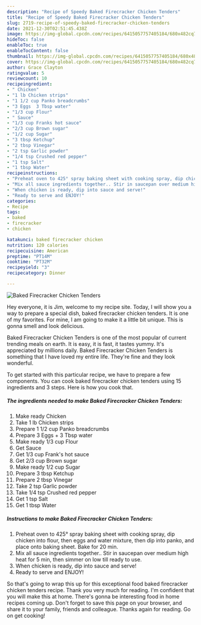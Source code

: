 ```yaml
---
description: "Recipe of Speedy Baked Firecracker Chicken Tenders"
title: "Recipe of Speedy Baked Firecracker Chicken Tenders"
slug: 2719-recipe-of-speedy-baked-firecracker-chicken-tenders
date: 2021-12-30T02:51:45.438Z
image: https://img-global.cpcdn.com/recipes/6415057757405184/680x482cq70/baked-firecracker-chicken-tenders-recipe-main-photo.jpg
hideToc: false
enableToc: true
enableTocContent: false
thumbnail: https://img-global.cpcdn.com/recipes/6415057757405184/680x482cq70/baked-firecracker-chicken-tenders-recipe-main-photo.jpg
cover: https://img-global.cpcdn.com/recipes/6415057757405184/680x482cq70/baked-firecracker-chicken-tenders-recipe-main-photo.jpg
author: Grace Clayton
ratingvalue: 5
reviewcount: 10
recipeingredient:
- " Chicken"
- "1 lb Chicken strips"
- "1 1/2 cup Panko breadcrumbs"
- "3 Eggs  3 Tbsp water"
- "1/3 cup Flour"
- " Sauce"
- "1/3 cup Franks hot sauce"
- "2/3 cup Brown sugar"
- "1/2 cup Sugar"
- "3 tbsp Ketchup"
- "2 tbsp Vinegar"
- "2 tsp Garlic powder"
- "1/4 tsp Crushed red pepper"
- "1 tsp Salt"
- "1 tbsp Water"
recipeinstructions:
- "Preheat oven to 425° spray baking sheet with cooking spray, dip chicken into flour, then eggs and water mixture, then dip into panko, and place onto baking sheet. Bake for 20 min."
- "Mix all sauce ingredients together.. Stir in saucepan over medium high heat for 5 min, then simmer on low till ready to use."
- "When chicken is ready, dip into sauce and serve!"
- "Ready to serve and ENJOY!"
categories:
- Recipe
tags:
- baked
- firecracker
- chicken

katakunci: baked firecracker chicken 
nutrition: 120 calories
recipecuisine: American
preptime: "PT14M"
cooktime: "PT32M"
recipeyield: "3"
recipecategory: Dinner

---
```



![Baked Firecracker Chicken Tenders](https://img-global.cpcdn.com/recipes/6415057757405184/680x482cq70/baked-firecracker-chicken-tenders-recipe-main-photo.jpg)

Hey everyone, it is Jim, welcome to my recipe site. Today, I will show you a way to prepare a special dish, baked firecracker chicken tenders. It is one of my favorites. For mine, I am going to make it a little bit unique. This is gonna smell and look delicious.



Baked Firecracker Chicken Tenders is one of the most popular of current trending meals on earth. It is easy, it is fast, it tastes yummy. It's appreciated by millions daily. Baked Firecracker Chicken Tenders is something that I have loved my entire life. They're fine and they look wonderful.


To get started with this particular recipe, we have to prepare a few components. You can cook baked firecracker chicken tenders using 15 ingredients and 3 steps. Here is how you cook that.

<!--inarticleads1-->

##### The ingredients needed to make Baked Firecracker Chicken Tenders:

1. Make ready  Chicken
1. Take 1 lb Chicken strips
1. Prepare 1 1/2 cup Panko breadcrumbs
1. Prepare 3 Eggs + 3 Tbsp water
1. Make ready 1/3 cup Flour
1. Get  Sauce
1. Get 1/3 cup Frank&#39;s hot sauce
1. Get 2/3 cup Brown sugar
1. Make ready 1/2 cup Sugar
1. Prepare 3 tbsp Ketchup
1. Prepare 2 tbsp Vinegar
1. Take 2 tsp Garlic powder
1. Take 1/4 tsp Crushed red pepper
1. Get 1 tsp Salt
1. Get 1 tbsp Water




<!--inarticleads2-->

##### Instructions to make Baked Firecracker Chicken Tenders:

1. Preheat oven to 425° spray baking sheet with cooking spray, dip chicken into flour, then eggs and water mixture, then dip into panko, and place onto baking sheet. Bake for 20 min.
1. Mix all sauce ingredients together.. Stir in saucepan over medium high heat for 5 min, then simmer on low till ready to use.
1. When chicken is ready, dip into sauce and serve!
1. Ready to serve and ENJOY!



So that's going to wrap this up for this exceptional food baked firecracker chicken tenders recipe. Thank you very much for reading. I'm confident that you will make this at home. There's gonna be interesting food in home recipes coming up. Don't forget to save this page on your browser, and share it to your family, friends and colleague. Thanks again for reading. Go on get cooking!
